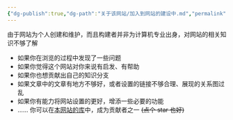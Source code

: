 ```yaml
---
{"dg-publish":true,"dg-path":"关于该网站/加入到网站的建设中.md","permalink":"/关于该网站/加入到网站的建设中/","noteIcon":"","created":"2024-04-24T00:11:42.869+08:00","updated":"2024-04-24T13:09:30.726+08:00"}
---
```


由于网站为个人创建和维护，而且构建者并非为计算机专业出身，对网站的相关知识不够了解
- 如果你在浏览的过程中发现了一些问题
- 如果你觉得这个网站对你来说有启发、有帮助
- 如果你也想贡献出自己的知识分支
- 如果文章中的文章有地方不够好，或者设置的链接不够合理、展现的关系图过乱
- 如果你有能力将网站设置的更好，增添一些必要的功能
- ......
你可以在[本网站的库](https://github.com/UNLINEARITY/Learn-for-Everything)中，成为贡献者之一 
~~(点个 star 也好)~~